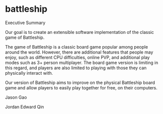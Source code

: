 ﻿# battleship
Executive Summary

Our goal is to create an extensible software implementation of the classic game of Battleship.

The game of Battleship is a classic board game popular among people around the world. However, there are additional features that people may enjoy, such as different CPU difficulties, online PVP, and additional play modes such as 3+ person multiplayer. The board game version is limiting in this regard, and players are also limited to playing with those they can physically interact with.

Our version of Battleship aims to improve on the physical Battleship board game and allow players to easily play together for free, on their computers.

Jason Gao

Jordan
Edward Qin